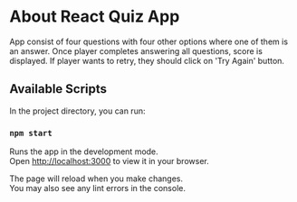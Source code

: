# About React Quiz App

App consist of four questions with four other options where one of them is an answer. Once player completes answering all questions, score is displayed. If player wants to retry, they should click on 'Try Again' button.

## Available Scripts

In the project directory, you can run:

### `npm start`

Runs the app in the development mode.\
Open [http://localhost:3000](http://localhost:3000) to view it in your browser.

The page will reload when you make changes.\
You may also see any lint errors in the console.
